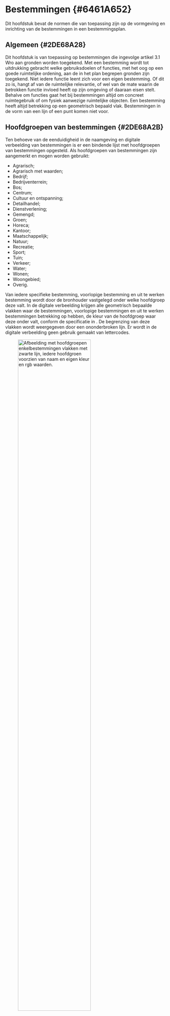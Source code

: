 # Bestemmingen {#6461A652}

Dit hoofdstuk bevat de normen die van toepassing zijn op de vormgeving en inrichting van de bestemmingen in een bestemmingsplan.<br/>
## Algemeen {#2DE68A28}

Dit hoofdstuk is van toepassing op bestemmingen die ingevolge artikel 3.1 Wro aan gronden worden toegekend. Met een bestemming wordt tot uitdrukking gebracht welke gebruiksdoelen of functies, met het oog op een goede ruimtelijke ordening, aan de in het plan begrepen gronden zijn toegekend. Niet iedere functie leent zich voor een eigen bestemming. Of dit zo is, hangt af van de ruimtelijke relevantie, of wel van de mate waarin de betrokken functie invloed heeft op zijn omgeving of daaraan eisen stelt. Behalve om functies gaat het bij bestemmingen altijd om concreet ruimtegebruik of om fysiek aanwezige ruimtelijke objecten. Een bestemming heeft altijd betrekking op een geometrisch bepaald vlak. Bestemmingen in de vorm van een lijn of een punt komen niet voor.<br/>
## Hoofdgroepen van bestemmingen {#2DE68A2B}

Ten behoeve van de eenduidigheid in de naamgeving en digitale verbeelding van bestemmingen is er een bindende lijst met  hoofdgroepen van bestemmingen opgesteld. Als hoofdgroepen van bestemmingen zijn aangemerkt en mogen worden gebruikt:

<ul><li>Agrarisch;</li>
<li>Agrarisch met waarden;</li>
<li>Bedrijf;</li>
<li>Bedrijventerrein;</li>
<li>Bos;</li>
<li>Centrum;</li>
<li>Cultuur en ontspanning;</li>
<li>Detailhandel;</li>
<li>Dienstverlening;</li>
<li>Gemengd;</li>
<li>Groen;</li>
<li>Horeca;</li>
<li>Kantoor;</li>
<li>Maatschappelijk;</li>
<li>Natuur;</li>
<li>Recreatie;</li>
<li>Sport;</li>
<li>Tuin;</li>
<li>Verkeer;</li>
<li>Water;</li>
<li>Wonen;</li>
<li>Woongebied;</li>
<li>Overig.</li>
</ul>

Van iedere specifieke bestemming, voorlopige bestemming en uit te werken bestemming wordt door de bronhouder vastgelegd onder welke hoofdgroep deze valt. In de digitale verbeelding krijgen alle geometrisch bepaalde vlakken waar de bestemmingen, voorlopige bestemmingen en uit te werken bestemmingen betrekking op hebben, de kleur van de hoofdgroep waar deze onder valt, conform de specificatie in . De begrenzing van deze vlakken wordt weergegeven door een ononderbroken lijn. Er wordt in de digitale verbeelding geen gebruik gemaakt van lettercodes.<br/>
<figure><img src='media/hoofdgroepen_enkelbestemmingen.png' alt='Afbeelding met hoofdgroepen enkelbestemmingen vlakken met zwarte lijn, iedere hoofdgroen voorzien van naam en eigen kleur en rgb waarden.' style='width: 73.56906898990432%;'></img>
<figcaption>Verbeelding hoofdgroepen van bestemmingen</figcaption></figure>

## Naam van een bestemming {#2DE68AA3}

Iedere bestemming heeft een naam. Voor de naam van een bestemming zijn vier varianten mogelijk:

<b>Variant 1 - naam van de hoofdgroep hanteren</b><br/>
De naam van de bestemming begint met een hoofdletter en is verder gelijk aan de naam van de hoofdgroep. De naam van de bestemming wordt als volgt opgenomen:

&lt;&lt;Naam hoofdgroep&gt;&gt;<br/>
<i>Voorbeeld: Agrarisch</i>

<b>Variant 2 - specifieke bestemmingsbenaming gebruiken</b><br/>
Nadere specificatie van een bestemming is mogelijk door achter de naam van de hoofdgroep een specifieke bestemmingsbenaming te zetten. Hierdoor ontstaat een aparte bestemming met eigen regels. Van deze mogelijkheid wordt gebruik gemaakt wanneer zich binnen dezelfde hoofdgroep functies voordoen die qua ruimtelijke kenmerken en effecten grote verschillen vertonen en het niet wenselijk is al die functies op een bepaalde plaats toe te laten. De naam van de gespecificeerde bestemming bestaat uit de naam van de hoofdgroep gevolgd door de naam van de specificatie.

Ten behoeve van de eenduidigheid in de naamgeving en digitale verbeelding van bestemmingen is een functielijst opgesteld die als separate bijlage naast deze standaard van toepassing is. In deze lijst wordt voor een aantal functies een vaste hoofdgroep voorgeschreven. Voor de functies in de functielijst zijn geen definities of voorwaarden met betrekking tot inhoud opgesteld. Als een specifieke bestemmingsbenaming wordt gekozen waarbij de specificatie op de functielijst voorkomt, dan moet de in de functielijst gegeven hoofdgroep worden gebruikt. Komt de specificatie niet voor op de lijst of is er geen hoofdgroep bij de functie gegeven, dan kiest de bronhouder zelf de hoofdgroep die het meest van toepassing is. In afwijking van de hoofdgroep zoals vastgelegd in deze functielijst kunnen in alle gevallen ook de hoofdgroepen Centrum of Gemengd gespecificeerd worden.<br/>
Een functie kan ook als functieaanduiding in elke gewenste bestemming worden gebruikt (zie paragraaf <a href='#45B24E21'>5.3</a>).

De naam van een gespecificeerde bestemming wordt als volgt opgenomen, waarbij de eerste letter van de hoofdgroep en de eerste letter van de specificatie beginnen met een hoofdletter:

&lt;&lt;Naam hoofdgroep&gt;&gt; [spatie] [-] [spatie] &lt;Specificatie van de bestemming&gt;<br/>
<i>Voorbeeld: Agrarisch – Akkerbouw</i>

<b>Variant 3 - Bestemming splitsen</b><br/>
Splitsing van bestemmingen wordt gebruikt wanneer zich binnen dezelfde bestemming geheel verschillende stedenbouwkundige situaties voordoen die om heel verschillende bouwregels vragen. Daarnaast wordt splitsing gebruikt wanneer binnen dezelfde hoofdgroep diverse pakketten aan functies zijn te onderscheiden en er zonder splitsing een opeenhoping aan functieaanduidingen zou ontstaan. Bij splitsing van bestemmingen wordt altijd van Arabische cijfers gebruik gemaakt. De eerste letter van de hoofdgroep begint met een hoofdletter. De naam van een gesplitste bestemming wordt als volgt opgenomen, waarbij de eerste letter van de hoofdgroep begint met een hoofdletter:

&lt;&lt;Naam hoofdgroep&gt;&gt; [spatie] [-] [spatie] &lt;cijfer&gt;<br/>
<i>Voorbeeld : Gemengd – 1</i>

In het geval dat een bestemming wordt gesplitst waarvoor een specifieke bestemmingsbenaming is gespecificeerd, wordt de naam van de bestemming als volgt opgenomen, waarbij de eerste letter van de hoofdgroep en de eerste letter van de specificatie beginnen met een hoofdletter:

&lt;&lt;Naam hoofdgroep&gt;&gt; [spatie] [-] [spatie] &lt;Specificatie van de bestemming&gt; [spatie] &lt;cijfer&gt;<br/>
<i>Voorbeeld 1: Water – Vaarwegen 1</i><br/>
<i>Voorbeeld 2: Water – Vaarwegen 2</i>

<b>Variant 4 - Bestemming onder de hoofdgroep Overig</b><br/>
Het kan in bijzondere situaties voorkomen dat een bestemming echt niet onder een hoofdgroep is te plaatsen anders dan onder de hoofdgroep Overig. In dat geval mag gebruik gemaakt worden van deze hoofdgroep, mits dit in de toelichting van het bestemmingsplan wordt gemotiveerd.

Deze laatste variant is alleen van toepassing op bestemmingen die onder de hoofdgroep Overig vallen. De overige varianten zijn niet van toepassing op bestemmingen die onder de hoofdgroep Overig vallen.  De naam een bestemming onder de hoofdgroep Overig begint altijd met een hoofdletter en wordt opgenomen zonder naar de naam van de hoofdgroep te verwijzen, als volgt:

&lt;Specificatie van de bestemming&gt;<br/>
<i>Voorbeeld : Enclave</i><br/>
## Naam van een voorlopige bestemming {#2DE68ACB}

Iedere voorlopige bestemming heeft een naam. De naam van een voorlopige bestemming wordt als volgt opgenomen:

&lt;&lt;Naam hoofdgroep&gt;&gt; [spatie] [-] [spatie] [Voorlopig]<br/>
<i>Voorbeeld: Agrarisch – Voorlopig</i>

In het geval dat een voorlopige bestemming wordt gesplitst, wordt de naam van de bestemming als volgt opgenomen, waarbij de eerste letter van de hoofdgroep en de eerste letter van de specificatie beginnen met een hoofdletter:

&lt;&lt;Naam hoofdgroep&gt;&gt; [spatie] [-] [spatie] &lt;Specificatie van de bestemming&gt; [spatie] [Voorlopig]<br/>
<i>Voorbeeld: Agrarisch – Grondgebonden Voorlopig</i><br/>
&lt;&lt;Naam hoofdgroep&gt;&gt; [spatie] [-] [spatie] [Voorlopig] [spatie] &lt;cijfer&gt;<br/>
<i>Voorbeeld: Agrarisch – Voorlopig 1</i><br/>
## Naam van een uit te werken bestemming {#2DE68AD8}

Iedere uit te werken bestemming heeft een naam. De naam van een uit te werken bestemming wordt als volgt in het bestemmingsplan opgenomen:

&lt;&lt;Naam hoofdgroep&gt;&gt; [spatie] [-] [spatie] [Uit te werken]<br/>
<i>Voorbeeld: Agrarisch – Uit te werken</i>

In het geval dat een uit te werken bestemming wordt gesplitst, wordt de naam van de bestemming als volgt opgenomen, waarbij de eerste letter van de hoofdgroep en de eerste letter van de specificatie beginnen met een hoofdletter:

&lt;&lt;Naam hoofdgroep&gt;&gt; [spatie] [-] [spatie] &lt;Specificatie van de bestemming&gt; [spatie] [Uit te werken]<br/>
<i>Voorbeeld: Agrarisch – Grondgebonden Uit te werken</i><br/>
&lt;&lt;Naam hoofdgroep&gt;&gt; [spatie] [-] [spatie] [Uit te werken] [spatie] &lt;cijfer&gt;<br/>
<i>Voorbeeld: Agrarisch – Uit te werken 1</i><br/>
## Vermelding van bestemmingen in de planregels {#2DE68AE5}

Een bestemming wordt als volgt in de bestemmingsomschrijving in de planregels opgenomen:

[De voor ] [‘] &lt;Naam bestemming&gt; [’] [ aangewezen gronden zijn bestemd voor ]<br/>
<i>Voorbeeld: De voor ‘Agrarisch’ aangewezen gronden zijn bestemd voor ...</i>

In overige gevallen wordt de bestemming als volgt in de planregels opgenomen:

[‘] &lt;Naam bestemming&gt; [’]<br/>
<i>Voorbeeld: ‘Agrarisch’</i>

Bij het opnemen van bestemmingen wordt in de planregels geen gebruik gemaakt van lettercodes.<br/>
